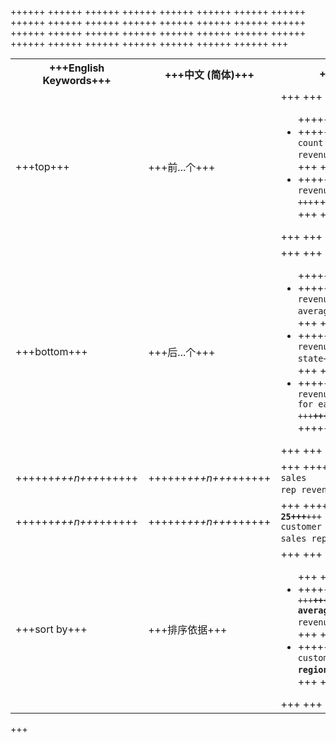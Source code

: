 
+++<table class="tg">+++
  +++<tr>+++
    +++<th class="tg-31q5">+++English Keywords+++</th>+++
    +++<th class="tg-31q5">+++中文 (简体)+++</th>+++
    +++<th class="tg-31q5">+++Examples+++</th>+++
  +++</tr>+++
  +++<tr>+++
    +++<td class="tg-b7b8">+++top+++</td>+++
    +++<td class="tg-b7b8">+++前...个+++</td>+++
    +++<td class="tg-b7b8">+++
    +++<ul>++++++<li>++++++<code>+++top sales rep by count sales for average revenue >+++ 10000+++</code>++++++</li>+++
    +++<li>++++++<code>+++sales rep average revenue for each region top +++</code>++++++</li>+++ +++</ul>+++
    +++</td>+++
  +++</tr>+++
  +++<tr>+++
    +++<td class="tg-yw4l">+++bottom+++</td>+++
    +++<td class="tg-yw4l">+++后...个+++</td>+++
    +++<td class="tg-yw4l">+++
    +++<ul>++++++<li>++++++<code>++++++<b>+++bottom+++</b>+++ revenue average+++</code>++++++</li>+++
    +++<li>++++++<code>++++++<b>+++bottom+++</b>+++ revenue by state+++</code>++++++</li>+++
    +++<li>++++++<code>+++customer by revenue for each sales rep +++<b>+++bottom+++</b>++++++</code>++++++</li>++++++</ul>+++
    +++</td>+++
  +++</tr>+++
  +++<tr>+++
    +++<td class="tg-b7b8">++++++<i>+++n+++</i>++++++</td>+++
    +++<td class="tg-b7b8">++++++<i>+++n+++</i>++++++</td>+++
    +++<td class="tg-b7b8">+++
    +++<code>++++++<b>+++top 10+++</b>+++ sales rep revenue+++</code>+++
    +++</td>+++
  +++</tr>+++
  +++<tr>+++
    +++<td class="tg-yw4l">++++++<i>+++n+++</i>++++++</td>+++
    +++<td class="tg-yw4l">++++++<i>+++n+++</i>++++++</td>+++
    +++<td class="tg-yw4l">+++
    +++<code>++++++<b>+++bottom 25+++</b>+++ customer by revenue for each sales rep+++</code>+++
    +++</td>+++
  +++</tr>+++
  +++<tr>+++
    +++<td class="tg-b7b8">+++sort by+++</td>+++
    +++<td class="tg-b7b8">+++排序依据+++</td>+++
    +++<td class="tg-b7b8">+++
    +++<ul>+++
    +++<li>++++++<code>+++revenue by state +++<b>+++sort by average+++</b>+++ revenue+++</code>++++++</li>+++
    +++<li>++++++<code>+++revenue by customer +++<b>+++sort by region+++</b>++++++</code>++++++</li>+++
    +++</ul>+++
    +++</td>+++
  +++</tr>+++
+++</table>+++
